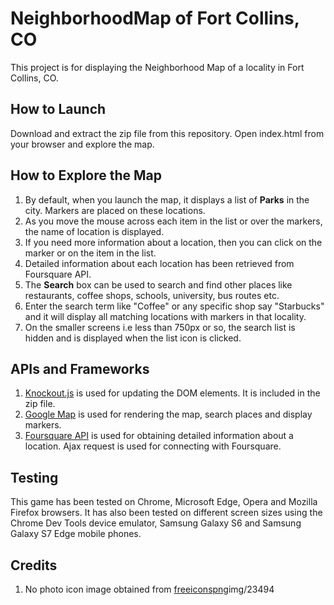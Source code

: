 # NeighborhoodMap of Fort Collins, CO #

This project is for displaying the Neighborhood Map of a locality in Fort Collins, CO. 

## How to Launch ##

Download and extract the zip file from this repository. Open index.html from your browser and explore the map.

## How to Explore the Map

1. By default, when you launch the map, it displays a list of **Parks** in the city. Markers are placed on these locations. 
2. As you move the mouse across each item in the list or over the markers, the name of location is displayed.
3. If you need more information about a location, then you can click on the marker or on the item in the list.
4. Detailed information about each location has been retrieved from Foursquare API.
5. The **Search** box can be used to search and find other places like restaurants, coffee shops, schools, university, bus routes etc. 
6. Enter the search term like "Coffee" or any specific shop say "Starbucks" and it will display all matching locations with markers in that locality.
7. On the smaller screens i.e less than 750px or so, the search list is hidden and is displayed when the list icon is clicked.

## APIs and Frameworks ##
1. [Knockout.js](http://knockoutjs.com/documentation/introduction.html) is used for updating the DOM elements. It is included in the zip file.
2. [Google Map](https://developers.google.com/maps/documentation/javascript/) is used for rendering the map, search places and display markers.
3. [Foursquare API](https://developer.foursquare.com/) is used for obtaining detailed information about a location. Ajax request is used for connecting with Foursquare.

## Testing ##
This game has been tested on Chrome, Microsoft Edge, Opera and Mozilla Firefox browsers. It has also been tested on different screen sizes using the Chrome Dev Tools device emulator, Samsung Galaxy S6 and Samsung Galaxy S7 Edge mobile phones.

## Credits ##
1. No photo icon image obtained from [freeiconspng](http://www.freeiconspng.com/)img/23494
